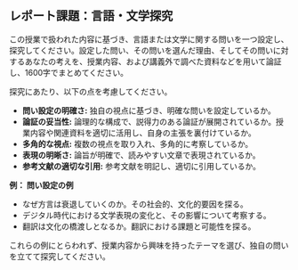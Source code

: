 ## レポート課題：言語・文学探究

この授業で扱われた内容に基づき、言語または文学に関する問いを一つ設定し、探究してください。設定した問い、その問いを選んだ理由、そしてその問いに対するあなたの考えを、授業内容、および講義外で調べた資料などを用いて論証し、1600字でまとめてください。

探究にあたり、以下の点を考慮してください。

* **問い設定の明確さ:** 独自の視点に基づき、明確な問いを設定しているか。
* **論証の妥当性:** 論理的な構成で、説得力のある論証が展開されているか。授業内容や関連資料を適切に活用し、自身の主張を裏付けているか。
* **多角的な視点:** 複数の視点を取り入れ、多角的に考察しているか。
* **表現の明晰さ:** 論旨が明確で、読みやすい文章で表現されているか。
* **参考文献の適切な引用:** 参考文献を明記し、適切に引用しているか。


**例： 問い設定の例**

* なぜ方言は衰退していくのか。その社会的、文化的要因を探る。
* デジタル時代における文学表現の変化と、その影響について考察する。
* 翻訳は文化の橋渡しとなるか。翻訳における課題と可能性を探る。

これらの例にとらわれず、授業内容から興味を持ったテーマを選び、独自の問いを立てて探究してください。
